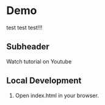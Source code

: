 # Demo

test test test!!!

## Subheader

Watch tutorial on Youtube

## Local Development

1. Open index.html in your browser.